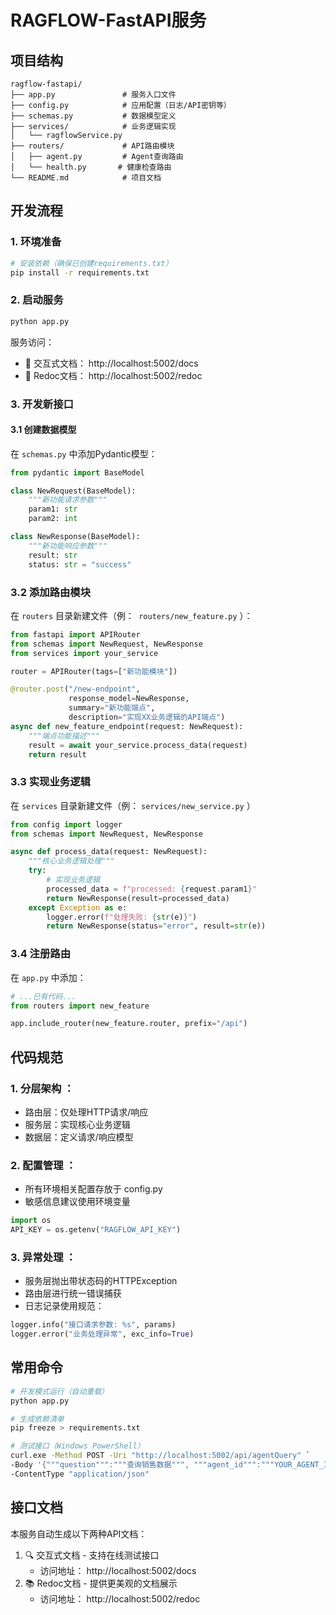 # RAGFLOW-FastAPI服务

## 项目结构
```tree
ragflow-fastapi/
├── app.py               # 服务入口文件
├── config.py            # 应用配置（日志/API密钥等）
├── schemas.py           # 数据模型定义
├── services/            # 业务逻辑实现
│   └── ragflowService.py 
├── routers/             # API路由模块
│   ├── agent.py         # Agent查询路由
│   └── health.py       # 健康检查路由
└── README.md            # 项目文档
```


## 开发流程

### 1. 环境准备

```bash
# 安装依赖（确保已创建requirements.txt）
pip install -r requirements.txt
```


### 2. 启动服务
```bash
python app.py
```
服务访问：
- 📘 交互式文档： http://localhost:5002/docs
- 📙 Redoc文档： http://localhost:5002/redoc

### 3. 开发新接口
#### 3.1 创建数据模型
在 `schemas.py` 中添加Pydantic模型：
```python
from pydantic import BaseModel

class NewRequest(BaseModel):
    """新功能请求参数"""
    param1: str
    param2: int

class NewResponse(BaseModel):
    """新功能响应参数""" 
    result: str
    status: str = "success"
```

### 3.2 添加路由模块
在 `routers` 目录新建文件（例：` routers/new_feature.py` ）：
```python
from fastapi import APIRouter
from schemas import NewRequest, NewResponse
from services import your_service

router = APIRouter(tags=["新功能模块"])

@router.post("/new-endpoint", 
             response_model=NewResponse,
             summary="新功能端点",
             description="实现XX业务逻辑的API端点")
async def new_feature_endpoint(request: NewRequest):
    """端点功能描述"""
    result = await your_service.process_data(request)
    return result
```

### 3.3 实现业务逻辑
在 `services` 目录新建文件（例： `services/new_service.py` ）
```python
from config import logger
from schemas import NewRequest, NewResponse

async def process_data(request: NewRequest):
    """核心业务逻辑处理"""
    try:
        # 实现业务逻辑
        processed_data = f"processed: {request.param1}"
        return NewResponse(result=processed_data)
    except Exception as e:
        logger.error(f"处理失败: {str(e)}")
        return NewResponse(status="error", result=str(e))
```
### 3.4 注册路由
在 `app.py` 中添加：
```python
# ...已有代码...
from routers import new_feature

app.include_router(new_feature.router, prefix="/api")
```

## 代码规范
### 1. 分层架构 ：
   
   - 路由层：仅处理HTTP请求/响应
   - 服务层：实现核心业务逻辑
   - 数据层：定义请求/响应模型
### 2. 配置管理 ：
   
   - 所有环境相关配置存放于 config.py
   - 敏感信息建议使用环境变量
```python
import os
API_KEY = os.getenv("RAGFLOW_API_KEY")
   ```
### 3. 异常处理 ：
   
   - 服务层抛出带状态码的HTTPException
   - 路由层进行统一错误捕获
   - 日志记录使用规范：
```python
logger.info("接口请求参数: %s", params)
logger.error("业务处理异常", exc_info=True)
```
## 常用命令
```bash
# 开发模式运行（自动重载）
python app.py

# 生成依赖清单
pip freeze > requirements.txt

# 测试接口（Windows PowerShell）
curl.exe -Method POST -Uri "http://localhost:5002/api/agentQuery" `
-Body '{"""question""":"""查询销售数据""", """agent_id""":"""YOUR_AGENT_ID"""}' `
-ContentType "application/json"

```
## 接口文档
本服务自动生成以下两种API文档：

1. 🔍 交互式文档 - 支持在线测试接口
   - 访问地址： http://localhost:5002/docs
2. 📚 Redoc文档 - 提供更美观的文档展示
   - 访问地址： http://localhost:5002/redoc
